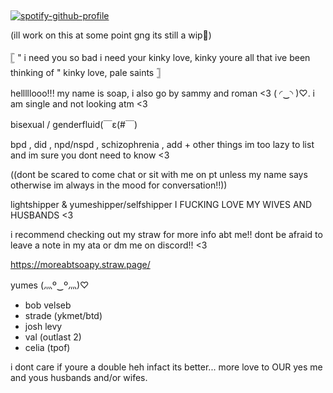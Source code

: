 ## 


[![spotify-github-profile](https://spotify-github-profile.kittinanx.com/api/view?uid=31txs26qxzmv5k2hq2exzfeknuoe&cover_image=true&theme=novatorem&show_offline=true&background_color=121212&interchange=false&bar_color=bdc100&bar_color_cover=true)](https://github.com/kittinan/spotify-github-profile)


(ill work on this at some point gng its still a wip🥹)

           
  𓊈 " i need you so bad i need your kinky love, kinky youre all that ive been thinking of " kinky love, pale saints 𓊉  



helllllooo!!! my name is soap, i also go by sammy and roman <3 ( ◜‿◝ )♡.  i am single and not looking atm <3

bisexual / genderfluid(￣ε(#￣)

bpd , did , npd/nspd , schizophrenia , add + other things im too lazy to list and im sure you dont need to know <3

((dont be scared to come chat or sit with me on pt unless my name says otherwise im always in the mood for conversation!!))

lightshipper & yumeshipper/selfshipper
I FUCKING LOVE MY WIVES AND HUSBANDS <3

i recommend checking out my straw for more info abt me!! dont be afraid to leave a note in my ata or dm me on discord!! <3

https://moreabtsoapy.straw.page/


yumes (灬º‿º灬)♡
- bob velseb
- strade (ykmet/btd)
- josh levy
- val (outlast 2)
- celia (tpof)

i dont care if youre a double heh infact its better... more love to OUR yes me and yous husbands and/or wifes.
